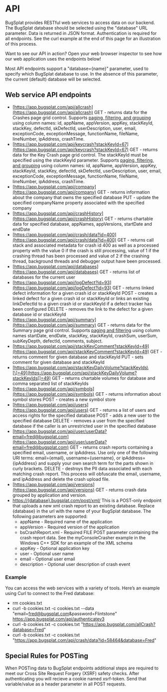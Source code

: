 # API

BugSplat provides RESTful web services to access data on our backend. The BugSplat database should be selected using the "database" URL parameter. Data is returned in JSON format. Authentication is required for all endpoints. See the curl example at the end of this page for an illustration of this process.

Want to see our API in action? Open your web browser inspector to see how our web application uses the endpoints below!

Most API endpoints support a "database={name}" parameter, used to specify which BugSplat database to use. In the absence of this parameter, the current \(default\) database will be selected.

## Web service API endpoints

* [https://app.bugsplat.com/api/allcrash](https://app.bugsplat.com/api/allcrash) GET - returns data for the Crashes page grid control. Supports [paging, filtering, and grouping](https://www.bugsplat.com/docs/api/paging-filtering-grouping) using column names: id, appName, appVersion, appKey, stackKeyId, stackKey, defectId, skDefectId, userDescription, user, email, exceptionCode, exceptionMessage, functionName, fileName, lineNumber, ipAddress, crashTime.
* [https://app.bugsplat.com/api/keycrash?stackKeyId=67](https://app.bugsplat.com/api/keycrash?stackKeyId=67) GET - returns data for the Key Crash page grid control. The stackKeyId must be specified using the stackKeyId parameter. Supports [paging, filtering, and grouping](https://www.bugsplat.com/docs/api/paging-filtering-grouping) using column names: id, appName, appVersion, appKey, stackKeyId, stackKey, defectId, skDefectId, userDescription, user, email, exceptionCode, exceptionMessage, functionName, fileName, lineNumber, ipAddress, crashTime.
* [https://app.bugsplat.com/api/company](https://app.bugsplat.com/api/company) GET - returns information about the company that owns the specified database PUT - update the specified companyName property associated with the specified company
* [https://app.bugsplat.com/api/crashHistory](https://app.bugsplat.com/api/crashHistory) GET - returns chartable data for specified database, appNames, appVersions, startDate and endDate
* [https://app.bugsplat.com/api/crash/data?id=400](https://app.bugsplat.com/api/crash/data?id=400) GET - returns call stack and associated metadata for crash id 400 as well as a processed property with the value 0 if the crash is still processing, value of 1 if the crashing thread has been processed and value of 2 if the crashing thread, background threads and debugger output have been processed.
* [https://app.bugsplat.com/api/databases](https://app.bugsplat.com/api/databases) GET - returns list of databases for the current user
* [https://app.bugsplat.com/api/logDefect?id=93](https://app.bugsplat.com/api/logDefect?id=93) GET - returns linked defect information for a given crash id or stackKeyId POST - creates a linked defect for a given crash id or stackKeyId or links an existing linkDefectId to a given crash id or stackKeyId if a defect tracker has been configured DELETE - removes the link to the defect for a given database id or stackKeyId
* [https://app.bugsplat.com/api/summary](https://app.bugsplat.com/api/summary) GET - returns data for the Summary page grid control. Supports [paging and filtering](https://www.bugsplat.com/docs/api/paging-filtering-grouping) using column names startDate, endDate, stackKey, stackKeyId, crashSum, userSum, subKeyDepth, defectId, comments, subject.
* [https://app.bugsplat.com/api/stackKeyComment?stackKeyId=49](https://app.bugsplat.com/api/stackKeyComment?stackKeyId=49) GET - returns comment for given database and stackKeyId PUT - sets comment for given database and stackKeyId
* [https://app.bugsplat.com/api/stackKeyDailyVolume?stackKeyIds\[\]=49](https://app.bugsplat.com/api/stackKeyDailyVolume?stackKeyIds[]=49) GET - returns chartable volumes for database and comma separated list of stackKeyIds
* [https://app.bugsplat.com/api/symbols](https://app.bugsplat.com/api/symbols) GET - returns information about symbol stores POST - creates a new symbol store
* [https://app.bugsplat.com/api/users](https://app.bugsplat.com/api/users) GET - returns a list of users and access rights for the specified database POST - adds a new user to the specified database DELETE - removes a user from the specified database if the caller is an unrestricted user in the specified database
* [https://app.bugsplat.com/api/user/userData?email=fred@bugsplat.com](https://app.bugsplat.com/api/user/userData?email=fred@bugsplat.com) GET - returns crash reports containing a specified email, username, or ipAddress. Use only one of the following URI terms: email={email}, username={username}, or ipAddress={ipAddress} and supply your own search term for the parts shown in curly brackets. DELETE - destroys the PII data associated with each matching crash report. This process will obfuscate the email, username, and ipAddress and delete the crash upload file.
* [https://app.bugsplat.com/api/versions](https://app.bugsplat.com/api/versions) GET - returns crash data grouped by application and version.
* [https://{database}.bugsplat.com/post/xml/](https://app.bugsplat.com/post/xml/) This is a POST-only endpoint that uploads a new xml crash report to an existing database. Replace {database} in the url with the name of your BugSplat database. The following parameters are supported:
  * appName - Required name of the application
  * appVersion - Required version of the application
  * bsCrashReport.xml - Required FILE POST parameter containing the crash report data. See the myConsoleCrasher example in the Windows C++ SDK for an example of the XML schema
  * appKey - Optional application key
  * user - Optional user name
  * email - Optional user email
  * description - Optional user description of crash event

### Example

You can access the web services with a variety of tools. Here’s an example using Curl to connect to the Fred database:

* rm cookies.txt
* curl -b cookies.txt -c cookies.txt --data "email=fred@bugsplat.com&password=Flintstone" https://app.bugsplat.com/api/authenticatev3
* curl -b cookies.txt -c cookies.txt "https://app.bugsplat.com/allCrash?database=Fred"
* curl -b cookies.txt -c cookies.txt "https://app.bugsplat.com/api/crash/data?id=58464&database=Fred"

## Special Rules for POSTing

When POSTing data to BugSplat endpoints additional steps are required to meet our Cross Site Request Forgery \(XSRF\) safety checks. After authenticating you will recieve a cookie named xsrf-token. Send that variable/value as a header parameter in all POST requests.

